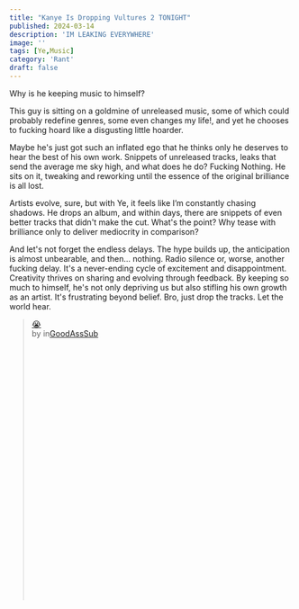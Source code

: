 ```yaml
---
title: "Kanye Is Dropping Vultures 2 TONIGHT"
published: 2024-03-14
description: 'IM LEAKING EVERYWHERE'
image: ''
tags: [Ye,Music]
category: 'Rant'
draft: false 
---
```

Why is he keeping music to himself? 

This guy is sitting on a goldmine of unreleased music, some of which could probably redefine genres, some even changes my life!, and yet he chooses to fucking hoard like a disgusting little hoarder.

Maybe he's just got such an inflated ego that he thinks only he deserves to hear the best of his own work. Snippets of unreleased tracks, leaks that send the average me sky high, and what does he do? Fucking Nothing. He sits on it, tweaking and reworking until the essence of the original brilliance is all lost.

Artists evolve, sure, but with Ye, it feels like I’m constantly chasing shadows. He drops an album, and within days, there are snippets of even better tracks that didn't make the cut. What's the point? Why tease with brilliance only to deliver mediocrity in comparison?

And let's not forget the endless delays. The hype builds up, the anticipation is almost unbearable, and then... nothing. Radio silence or, worse, another fucking delay. It's a never-ending cycle of excitement and disappointment. Creativity thrives on sharing and evolving through feedback. By keeping so much to himself, he's not only depriving us but also stifling his own growth as an artist. It's frustrating beyond belief. Bro, just drop the tracks. Let the world hear.
<blockquote class="reddit-embed-bq" style="height:500px" data-embed-theme="dark" data-embed-height="546"><a href="https://www.reddit.com/r/GoodAssSub/comments/1dlebc2/_/">😭</a><br> by<a href=""></a> in<a href="https://www.reddit.com/r/GoodAssSub/">GoodAssSub</a></blockquote><script async="" src="https://embed.reddit.com/widgets.js" charset="UTF-8"></script>

